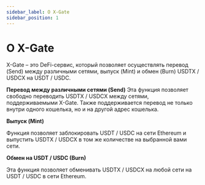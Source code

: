 ```yaml
---
sidebar_label: О X-Gate
sidebar_position: 1
---
```


# О X-Gate

X-Gate – это DeFi-сервис, который позволяет осуществлять перевод (Send) между различными сетями, выпуск (Mint) и обмен (Burn) USDTX / USDCX на USDT / USDC.

**Перевод между различными сетями (Send)**
Эта функция позволяет свободно переводить USDTX / USDCX между сетями, поддерживаемыми X-Gate. Также поддерживается перевод не только внутри одного кошелька, но и на другой адрес кошелька.

**Выпуск (Mint)**

Функция позволяет заблокировать USDT / USDC на сети Ethereum и выпустить USDTX / USDCX в том же количестве на выбранной вами сети.

**Обмен на USDT / USDC (Burn)**

Эта функция позволяет обменивать USDTX / USDCX на любой сети на USDT / USDC в сети Ethereum.